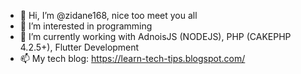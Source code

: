 - 👋 Hi, I’m @zidane168, nice too meet you all
- 👀 I’m interested in programming
- 🌱 I’m currently working with AdnoisJS (NODEJS), PHP (CAKEPHP 4.2.5+), Flutter Development
- 📫 My tech blog: https://learn-tech-tips.blogspot.com/

<!---
zidane168/zidane168 is a ✨ special ✨ repository because its `README.md` (this file) appears on your GitHub profile.
You can click the Preview link to take a look at your changes.
--->
